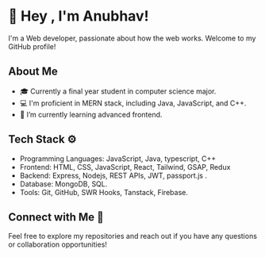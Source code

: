 # 👋 Hey , I'm Anubhav!

I'm a Web developer, passionate about how the web works. Welcome to my GitHub profile!

## About Me

- 🎓 Currently a final year student in computer science major.
- 💻 I'm proficient in MERN stack, including Java, JavaScript, and C++.
- 🌱 I’m currently learning advanced frontend.


## Tech Stack ⚙

- Programming Languages: JavaScript, Java, typescript, C++ 
- Frontend: HTML, CSS, JavaScript, React, Tailwind, GSAP, Redux 
- Backend: Express, Nodejs, REST APIs, JWT, passport.js . 
- Database: MongoDB, SQL.
- Tools: Git, GitHub, SWR Hooks, Tanstack, Firebase.

## Connect with Me 📡
Feel free to explore my repositories and reach out if you have any questions or collaboration opportunities!
